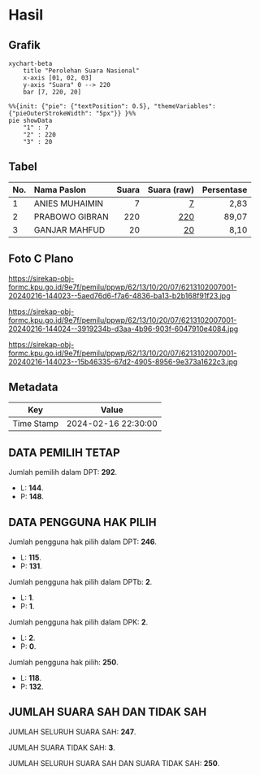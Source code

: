 # Hasil

## Grafik

```mermaid
xychart-beta
    title "Perolehan Suara Nasional"
    x-axis [01, 02, 03]
    y-axis "Suara" 0 --> 220
    bar [7, 220, 20]
```

```mermaid
%%{init: {"pie": {"textPosition": 0.5}, "themeVariables": {"pieOuterStrokeWidth": "5px"}} }%%
pie showData
    "1" : 7
    "2" : 220
    "3" : 20
```

## Tabel

| No. | Nama Paslon    | Suara | Suara (raw) | Persentase |
|:--- |:-------------- | -----:| -----------:| ----------:|
| 1   | ANIES MUHAIMIN | 7     | [7][p-1]    | 2,83       |
| 2   | PRABOWO GIBRAN | 220   | [220][p-2]  | 89,07      |
| 3   | GANJAR MAHFUD  | 20    | [20][p-3]   | 8,10       |


[p-1]: https://github.com/gigit-pemilu/pemilu-2024/blob/main/pilpres/hitung-suara/sub/62-kalimantan-tengah/sub/13-barito-timur/sub/10-karusen-janang/sub/2007-kandris/sub/001-tps/sub/paslon-1.txt
[p-2]: https://github.com/gigit-pemilu/pemilu-2024/blob/main/pilpres/hitung-suara/sub/62-kalimantan-tengah/sub/13-barito-timur/sub/10-karusen-janang/sub/2007-kandris/sub/001-tps/sub/paslon-2.txt
[p-3]: https://github.com/gigit-pemilu/pemilu-2024/blob/main/pilpres/hitung-suara/sub/62-kalimantan-tengah/sub/13-barito-timur/sub/10-karusen-janang/sub/2007-kandris/sub/001-tps/sub/paslon-3.txt

## Foto C Plano

https://sirekap-obj-formc.kpu.go.id/9e7f/pemilu/ppwp/62/13/10/20/07/6213102007001-20240216-144023--5aed76d6-f7a6-4836-ba13-b2b168f91f23.jpg

https://sirekap-obj-formc.kpu.go.id/9e7f/pemilu/ppwp/62/13/10/20/07/6213102007001-20240216-144024--3919234b-d3aa-4b96-903f-6047910e4084.jpg

https://sirekap-obj-formc.kpu.go.id/9e7f/pemilu/ppwp/62/13/10/20/07/6213102007001-20240216-144023--15b46335-67d2-4905-8956-9e373a1622c3.jpg


## Metadata

| Key        | Value               |
| ---------- | ------------------- |
| Time Stamp | 2024-02-16 22:30:00 |


## DATA PEMILIH TETAP

Jumlah pemilih dalam DPT: **292**.
 * L: **144**.
 * P: **148**.

## DATA PENGGUNA HAK PILIH

Jumlah pengguna hak pilih dalam DPT: **246**.
 * L: **115**.
 * P: **131**.

Jumlah pengguna hak pilih dalam DPTb: **2**.
 * L: **1**.
 * P: **1**.

Jumlah pengguna hak pilih dalam DPK: **2**.
 * L: **2**.
 * P: **0**.

Jumlah pengguna hak pilih: **250**.
 * L: **118**.
 * P: **132**.

## JUMLAH SUARA SAH DAN TIDAK SAH

JUMLAH SELURUH SUARA SAH: **247**.

JUMLAH SUARA TIDAK SAH: **3**.

JUMLAH SELURUH SUARA SAH DAN SUARA TIDAK SAH: **250**.


